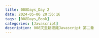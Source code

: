 ```yaml
---
title: 008Days_Day 2
date: 2024-05-06 20:56:16
tags: [008Days,Book]
categories: [Javascript]
description: 008天重新認識Javascript 第二章
---
```

